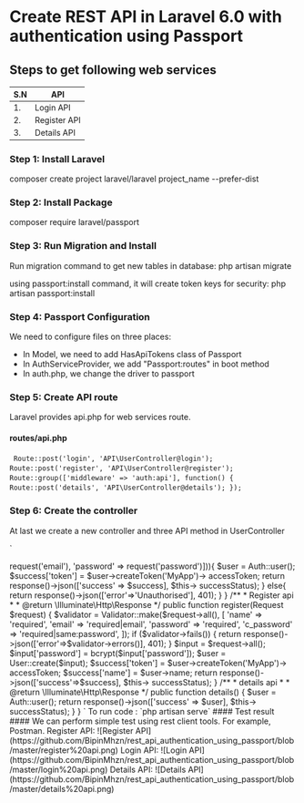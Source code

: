 # Create REST API in Laravel 6.0 with authentication using Passport #

## Steps to get following web services ##

S.N  | API
---- | -------------
1.   | Login API
2.   | Register API
3.   | Details API

### Step 1: Install Laravel ###
composer create project laravel/laravel project_name --prefer-dist

### Step 2: Install Package ###
composer require laravel/passport

### Step 3: Run Migration and Install
Run migration command to get new tables in database:
        php artisan migrate

using passport:install command, it will create token keys for security:
        php artisan passport:install

### Step 4: Passport Configuration ###
We need to configure files on three places:
* In Model, we need to add HasApiTokens class of Passport
* In AuthServiceProvider, we add "Passport:routes" in boot method
* In auth.php, we change the driver to passport

### Step 5: Create API route ###
Laravel provides api.php for web services route. 

#### routes/api.php ###
` 
Route::post('login', 'API\UserController@login');
Route::post('register', 'API\UserController@register');
Route::group(['middleware' => 'auth:api'], function() {
    Route::post('details', 'API\UserController@details');
});
`

### Step 6: Create the controller ###
At last we create a new controller and three API method in UserController

`
<?php
namespace App\Http\Controllers\API;
use Illuminate\Http\Request; 
use App\Http\Controllers\Controller; 
use App\User; 
use Illuminate\Support\Facades\Auth; 
use Validator;
class UserController extends Controller 
{
public $successStatus = 200;
/** 
     * login api 
     * 
     * @return \Illuminate\Http\Response 
     */ 
    public function login(){ 
        if(Auth::attempt(['email' => request('email'), 'password' => request('password')])){ 
            $user = Auth::user(); 
            $success['token'] =  $user->createToken('MyApp')-> accessToken; 
            return response()->json(['success' => $success], $this-> successStatus); 
        } 
        else{ 
            return response()->json(['error'=>'Unauthorised'], 401); 
        } 
    }
/** 
     * Register api 
     * 
     * @return \Illuminate\Http\Response 
     */ 
    public function register(Request $request) 
    { 
        $validator = Validator::make($request->all(), [ 
            'name' => 'required', 
            'email' => 'required|email', 
            'password' => 'required', 
            'c_password' => 'required|same:password', 
        ]);
if ($validator->fails()) { 
            return response()->json(['error'=>$validator->errors()], 401);            
        }
$input = $request->all(); 
        $input['password'] = bcrypt($input['password']); 
        $user = User::create($input); 
        $success['token'] =  $user->createToken('MyApp')-> accessToken; 
        $success['name'] =  $user->name;
return response()->json(['success'=>$success], $this-> successStatus); 
    }
/** 
     * details api 
     * 
     * @return \Illuminate\Http\Response 
     */ 
    public function details() 
    { 
        $user = Auth::user(); 
        return response()->json(['success' => $user], $this-> successStatus); 
    } 
}
`
To run code :
`php artisan serve`

#### Test result ####
We can perform simple test using rest client tools. For example, Postman.

Register API:
![Register API](https://github.com/BipinMhzn/rest_api_authentication_using_passport/blob/master/register%20api.png)

Login API:
![Login API](https://github.com/BipinMhzn/rest_api_authentication_using_passport/blob/master/login%20api.png)

Details API:
![Details API](https://github.com/BipinMhzn/rest_api_authentication_using_passport/blob/master/details%20api.png)
